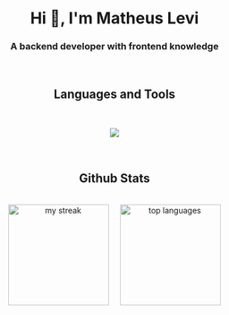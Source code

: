 <h1 align="center">Hi 👋, I'm Matheus Levi</h1>
<h3 align="center">A backend developer with frontend knowledge</h3>
<br>

<h2 align="center">Languages and Tools</h2>

<br>
<p align="center">
  <a href="https://skillicons.dev">
    <img src="https://skillicons.dev/icons?i=bash,bootstrap,bun,c,css,docker,express,flask,git,github,html,java,js,linux,md,mongodb,mysql,nestjs,nextjs,nodejs,postgres,postman,prisma,py,react,redux,sqlite,sequelize,ts,vercel,vite&perline=9" />
  </a>
</p>
<br>

<h2 align="center">Github Stats</h2>

<br>
<div align="center">
    <img height="180em" src="https://github-readme-streak-stats.herokuapp.com/?user=mathesu-veli&theme=tokyonight" alt="my streak"/>
    &nbsp;&nbsp;&nbsp;
    <img height="180em" src="https://github-readme-stats.vercel.app/api/top-langs/?username=mathesu-veli&layout=compact&&include_all_commits=true&count_private=true&theme=tokyonight" alt="top languages"/>
</div>
